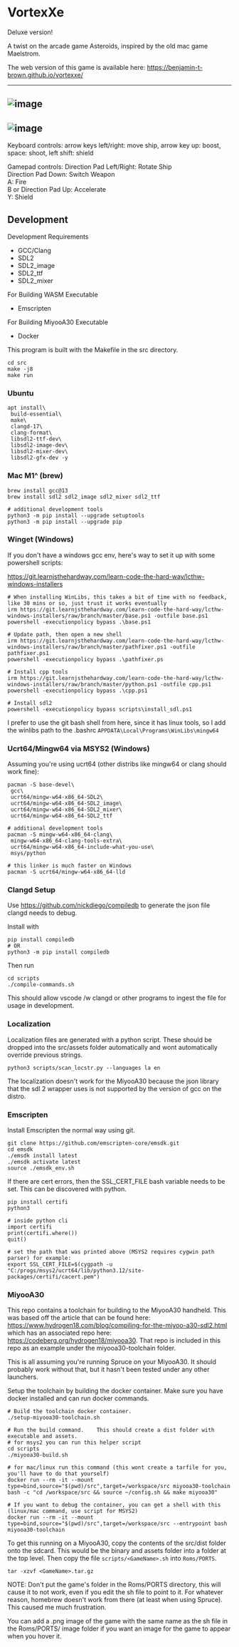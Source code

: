 # VortexXe

Deluxe version!

A twist on the arcade game Asteroids, inspired by the old mac game Maelstrom.

The web version of this game is available here: https://benjamin-t-brown.github.io/vortexxe/

----
![image](https://github.com/user-attachments/assets/0fe5685a-ede7-48f9-942a-01524bb2b672)
----
![image](https://github.com/user-attachments/assets/ab793726-ff7d-4345-9e7d-d7c44be68504)
----

Keyboard controls: arrow keys left/right: move ship, arrow key up: boost, space: shoot, left shift: shield

Gamepad controls:
    Direction Pad Left/Right: Rotate Ship<br>
    Direction Pad Down: Switch Weapon<br>
    A: Fire<br>
    B or Direction Pad Up: Accelerate<br>
    Y: Shield<br>

## Development

Development Requirements

- GCC/Clang
- SDL2
- SDL2_image
- SDL2_ttf
- SDL2_mixer

For Building WASM Executable

- Emscripten

For Building MiyooA30 Executable

- Docker

This program is built with the Makefile in the src directory.

```
cd src
make -j8
make run
```

### Ubuntu

```
apt install\
 build-essential\
 make\
 clangd-17\
 clang-format\
 libsdl2-ttf-dev\
 libsdl2-image-dev\
 libsdl2-mixer-dev\
 libsdl2-gfx-dev -y
```

### Mac M1^ (brew)

```
brew install gcc@13
brew install sdl2 sdl2_image sdl2_mixer sdl2_ttf

# additional development tools
python3 -m pip install --upgrade setuptools
python3 -m pip install --upgrade pip
```

### Winget (Windows)

If you don't have a windows gcc env, here's way to set it up with some powershell scripts:

https://git.learnjsthehardway.com/learn-code-the-hard-way/lcthw-windows-installers

```
# When installing WinLibs, this takes a bit of time with no feedback, like 30 mins or so, just trust it works eventually
irm https://git.learnjsthehardway.com/learn-code-the-hard-way/lcthw-windows-installers/raw/branch/master/base.ps1 -outfile base.ps1
powershell -executionpolicy bypass .\base.ps1

# Update path, then open a new shell
irm https://git.learnjsthehardway.com/learn-code-the-hard-way/lcthw-windows-installers/raw/branch/master/pathfixer.ps1 -outfile pathfixer.ps1
powershell -executionpolicy bypass .\pathfixer.ps

# Install cpp tools
irm https://git.learnjsthehardway.com/learn-code-the-hard-way/lcthw-windows-installers/raw/branch/master/python.ps1 -outfile cpp.ps1
powershell -executionpolicy bypass .\cpp.ps1

# Install sdl2
powershell -executionpolicy bypass scripts\install_sdl.ps1
```

I prefer to use the git bash shell from here, since it has linux tools, so I add the winlibs path to the .bashrc
`APPDATA\Local\Programs\WinLibs\mingw64`

### Ucrt64/Mingw64 via MSYS2 (Windows)

Assuming you're using ucrt64 (other distribs like mingw64 or clang should work fine):

```
pacman -S base-devel\
 gcc\
 ucrt64/mingw-w64-x86_64-SDL2\
 ucrt64/mingw-w64-x86_64-SDL2_image\
 ucrt64/mingw-w64-x86_64-SDL2_mixer\
 ucrt64/mingw-w64-x86_64-SDL2_ttf

# additional development tools
pacman -S mingw-w64-x86_64-clang\
 mingw-w64-x86_64-clang-tools-extra\
 ucrt64/mingw-w64-x86_64-include-what-you-use\
 msys/python

# this linker is much faster on Windows
pacman -S ucrt64/mingw-w64-x86_64-lld
```

### Clangd Setup

Use https://github.com/nickdiego/compiledb to generate the json file clangd needs to debug.

Install with

```
pip install compiledb
# OR
python3 -m pip install compiledb
```

Then run

```
cd scripts
./compile-commands.sh
```

This should allow vscode /w clangd or other programs to ingest the file for usage in development.

### Localization

Localization files are generated with a python script. These should be dropped into the src/assets folder automatically and wont automatically override previous strings.

```
python3 scripts/scan_locstr.py --languages la en
```

The localization doesn't work for the MiyooA30 because the json library that the sdl 2 wrapper uses is not supported by the version of gcc on the distro.

### Emscripten

Install Emscripten the normal way using git.
```
git clone https://github.com/emscripten-core/emsdk.git
cd emsdk
./emsdk install latest
./emsdk activate latest
source ./emsdk_env.sh
```

If there are cert errors, then the SSL_CERT_FILE bash variable needs to be set.  This can be discovered with python.

```
pip install certifi
python3

# inside python cli
import certifi
print(certifi.where())
quit()

# set the path that was printed above (MSYS2 requires cygwin path parser) for example:
export SSL_CERT_FILE=$(cygpath -u "C:/progs/msys2/ucrt64/lib/python3.12/site-packages/certifi/cacert.pem")
```

### MiyooA30

This repo contains a toolchain for building to the MiyooA30 handheld. This was based off the article that can be found here: https://www.hydrogen18.com/blog/compiling-for-the-miyoo-a30-sdl2.html which has an associated repo here: https://codeberg.org/hydrogen18/miyooa30. That repo is included in this repo as an example under the miyooa30-toolchain folder.

This is all assuming you're running Spruce on your MiyooA30. It should probably work without that, but it hasn't been tested under any other launchers.

Setup the toolchain by building the docker container. Make sure you have docker installed and can run docker commands.

```
# Build the toolchain docker container.
./setup-miyooa30-toolchain.sh

# Run the build command.    This should create a dist folder with executable and assets.
# for msys2 you can run this helper script
cd scripts
./miyooa30-build.sh

# for mac/linux run this command (this wont create a tarfile for you, you'll have to do that yourself)
docker run --rm -it --mount type=bind,source="$(pwd)/src",target=/workspace/src miyooa30-toolchain bash -c "cd /workspace/src && source ~/config.sh && make miyooa30"

# If you want to debug the container, you can get a shell with this (linux/mac command, use script for MSYS2)
docker run --rm -it --mount type=bind,source="$(pwd)/src",target=/workspace/src --entrypoint bash miyooa30-toolchain
```

To get this running on a MiyooA30, copy the contents of the src/dist folder onto the sdcard. This would be the binary and assets folder into a folder at the top level. Then copy the file `scripts/<GameName>.sh` into `Roms/PORTS`.

```
tar -xzvf <GameName>.tar.gz
```

NOTE: Don't put the game's folder in the Roms/PORTS directory, this will cause it to not work, even if you edit the sh file to point to it. For whatever reason, homebrew doesn't work from there (at least when using Spruce). This caused me much frustration.

You can add a .png image of the game with the same name as the sh file in the Roms/PORTS/ image folder if you want an image for the game to appear when you hover it.
